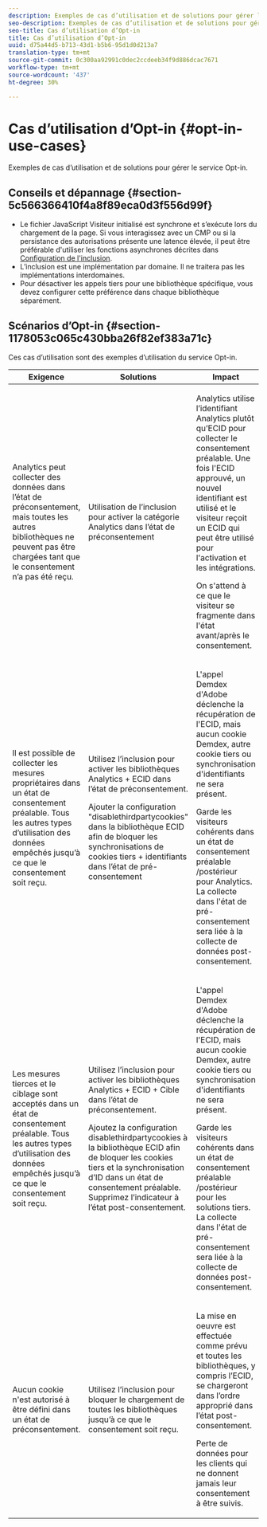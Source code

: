 ```yaml
---
description: Exemples de cas d’utilisation et de solutions pour gérer le service Opt-in.
seo-description: Exemples de cas d’utilisation et de solutions pour gérer le service Opt-in.
seo-title: Cas d’utilisation d’Opt-in
title: Cas d’utilisation d’Opt-in
uuid: d75a44d5-b713-43d1-b5b6-95d1d0d213a7
translation-type: tm+mt
source-git-commit: 0c300aa92991c0dec2ccdeeb34f9d886dcac7671
workflow-type: tm+mt
source-wordcount: '437'
ht-degree: 30%

---
```



# Cas d’utilisation d’Opt-in {#opt-in-use-cases}

Exemples de cas d’utilisation et de solutions pour gérer le service Opt-in.

## Conseils et dépannage {#section-5c566366410f4a8f89eca0d3f556d99f}

* Le fichier JavaScript Visiteur initialisé est synchrone et s’exécute lors du chargement de la page. Si vous interagissez avec un CMP ou si la persistance des autorisations présente une latence élevée, il peut être préférable d&#39;utiliser les fonctions asynchrones décrites dans [Configuration de l&#39;inclusion](../../implementation-guides/opt-in-service/getting-started.md#section-cf9ab638780141c9b62dc57cf00b7047).
* L’inclusion est une implémentation par domaine. Il ne traitera pas les implémentations interdomaines.
* Pour désactiver les appels tiers pour une bibliothèque spécifique, vous devez configurer cette préférence dans chaque bibliothèque séparément.

## Scénarios d’Opt-in  {#section-1178053c065c430bba26f82ef383a71c}

Ces cas d’utilisation sont des exemples d’utilisation du service Opt-in.

<table id="table_83C85343611344D8A8315157C1B4240F"> 
 <thead> 
  <tr> 
   <th colname="col1" class="entry"> Exigence </th> 
   <th colname="col2" class="entry"> Solutions </th> 
   <th colname="col3" class="entry"> Impact </th> 
  </tr>
 </thead>
 <tbody> 
  <tr> 
   <td colname="col1"> <p>Analytics peut collecter des données dans l’état de préconsentement, mais toutes les autres bibliothèques ne peuvent pas être chargées tant que le consentement n’a pas été reçu. </p> </td> 
   <td colname="col2"> <p>Utilisation de l’inclusion pour activer la catégorie Analytics dans l’état de préconsentement </p> </td> 
   <td colname="col3"> <p>Analytics utilise l’identifiant Analytics plutôt qu’ECID pour collecter le consentement préalable. Une fois l'ECID approuvé, un nouvel identifiant est utilisé et le visiteur reçoit un ECID qui peut être utilisé pour l'activation et les intégrations. </p> <p>On s'attend à ce que le visiteur se fragmente dans l'état avant/après le consentement. </p> </td> 
  </tr> 
  <tr> 
   <td colname="col1"> <p>Il est possible de collecter les mesures propriétaires dans un état de consentement préalable. Tous les autres types d’utilisation des données empêchés jusqu’à ce que le consentement soit reçu. </p> </td> 
   <td colname="col2"> <p>Utilisez l’inclusion pour activer les bibliothèques Analytics + ECID dans l’état de préconsentement. </p> <p>Ajouter la configuration "disablethirdpartycookies" dans la bibliothèque ECID afin de bloquer les synchronisations de cookies tiers + identifiants dans l’état de pré-consentement </p> </td> 
   <td colname="col3"> <p>L'appel Demdex d'Adobe déclenche la récupération de l'ECID, mais aucun cookie Demdex, autre cookie tiers ou synchronisation d'identifiants ne sera présent. </p> <p>Garde les visiteurs cohérents dans un état de consentement préalable /postérieur pour Analytics. La collecte dans l'état de pré-consentement sera liée à la collecte de données post-consentement. </p> </td> 
  </tr> 
  <tr> 
   <td colname="col1"> <p>Les mesures tierces et le ciblage sont acceptés dans un état de consentement préalable. Tous les autres types d’utilisation des données empêchés jusqu’à ce que le consentement soit reçu. </p> </td> 
   <td colname="col2"> <p>Utilisez l’inclusion pour activer les bibliothèques Analytics + ECID + Cible dans l’état de préconsentement. </p> <p>Ajoutez la configuration <span class="codeph">disablethirdpartycookies</span> à la bibliothèque ECID afin de bloquer les cookies tiers et la synchronisation d’ID dans un état de consentement préalable. Supprimez l’indicateur à l’état post-consentement. </p> </td> 
   <td colname="col3"> <p>L'appel Demdex d'Adobe déclenche la récupération de l'ECID, mais aucun cookie Demdex, autre cookie tiers ou synchronisation d'identifiants ne sera présent. </p> <p>Garde les visiteurs cohérents dans un état de consentement préalable /postérieur pour les solutions tiers. La collecte dans l'état de pré-consentement sera liée à la collecte de données post-consentement. </p> </td> 
  </tr> 
  <tr> 
   <td colname="col1"> <p>Aucun cookie n'est autorisé à être défini dans un état de préconsentement. </p> </td> 
   <td colname="col2"> <p>Utilisez l’inclusion pour bloquer le chargement de toutes les bibliothèques jusqu’à ce que le consentement soit reçu. </p> </td> 
   <td colname="col3"> <p>La mise en oeuvre est effectuée comme prévu et toutes les bibliothèques, y compris l’ECID, se chargeront dans l’ordre approprié dans l’état post-consentement. </p> <p>Perte de données pour les clients qui ne donnent jamais leur consentement à être suivis. </p> </td> 
  </tr> 
 </tbody> 
</table>

